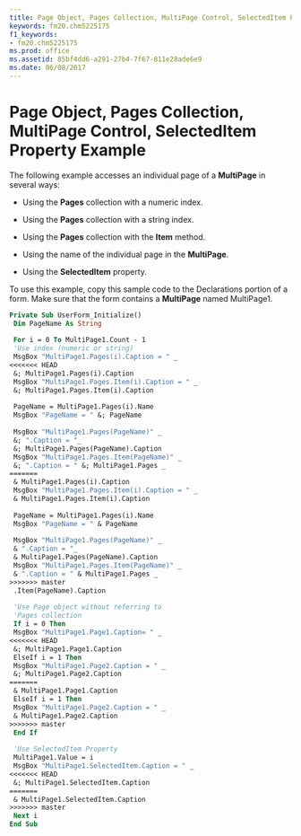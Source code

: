 ```yaml
---
title: Page Object, Pages Collection, MultiPage Control, SelectedItem Property Example
keywords: fm20.chm5225175
f1_keywords:
- fm20.chm5225175
ms.prod: office
ms.assetid: 85bf4dd6-a291-27b4-7f67-811e28ade6e9
ms.date: 06/08/2017
---
```



# Page Object, Pages Collection, MultiPage Control, SelectedItem Property Example

The following example accesses an individual page of a  **MultiPage** in several ways:



- Using the  **Pages** collection with a numeric index.
    
- Using the  **Pages** collection with a string index.
    
- Using the  **Pages** collection with the **Item** method.
    
- Using the name of the individual page in the  **MultiPage**.
    
- Using the  **SelectedItem** property.
    

To use this example, copy this sample code to the Declarations portion of a form. Make sure that the form contains a  **MultiPage** named MultiPage1.



```vb
Private Sub UserForm_Initialize() 
 Dim PageName As String 
 
 For i = 0 To MultiPage1.Count - 1 
 'Use index (numeric or string) 
 MsgBox "MultiPage1.Pages(i).Caption = " _ 
<<<<<<< HEAD
 &; MultiPage1.Pages(i).Caption 
 MsgBox "MultiPage1.Pages.Item(i).Caption = " _ 
 &; MultiPage1.Pages.Item(i).Caption 
 
 PageName = MultiPage1.Pages(i).Name 
 MsgBox "PageName = " &; PageName 
 
 MsgBox "MultiPage1.Pages(PageName)" _ 
 &; ".Caption = "_ 
 &; MultiPage1.Pages(PageName).Caption 
 MsgBox "MultiPage1.Pages.Item(PageName)" _ 
 &; ".Caption = " &; MultiPage1.Pages _ 
=======
 & MultiPage1.Pages(i).Caption 
 MsgBox "MultiPage1.Pages.Item(i).Caption = " _ 
 & MultiPage1.Pages.Item(i).Caption 
 
 PageName = MultiPage1.Pages(i).Name 
 MsgBox "PageName = " & PageName 
 
 MsgBox "MultiPage1.Pages(PageName)" _ 
 & ".Caption = "_ 
 & MultiPage1.Pages(PageName).Caption 
 MsgBox "MultiPage1.Pages.Item(PageName)" _ 
 & ".Caption = " & MultiPage1.Pages _ 
>>>>>>> master
 .Item(PageName).Caption 
 
 'Use Page object without referring to 
 'Pages collection 
 If i = 0 Then 
 MsgBox "MultiPage1.Page1.Caption= " _ 
<<<<<<< HEAD
 &; MultiPage1.Page1.Caption 
 ElseIf i = 1 Then 
 MsgBox "MultiPage1.Page2.Caption = " _ 
 &; MultiPage1.Page2.Caption 
=======
 & MultiPage1.Page1.Caption 
 ElseIf i = 1 Then 
 MsgBox "MultiPage1.Page2.Caption = " _ 
 & MultiPage1.Page2.Caption 
>>>>>>> master
 End If 
 
 'Use SelectedItem Property 
 MultiPage1.Value = i 
 MsgBox "MultiPage1.SelectedItem.Caption = " _ 
<<<<<<< HEAD
 &; MultiPage1.SelectedItem.Caption 
=======
 & MultiPage1.SelectedItem.Caption 
>>>>>>> master
 Next i 
End Sub
```


